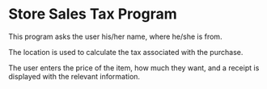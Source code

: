 # Store Sales Tax Program
This program asks the user his/her name, where he/she is from.

The location is used to calculate the tax associated with the purchase.

The user enters the price of the item, how much they want, and a receipt is displayed with the relevant information.
